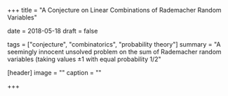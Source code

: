 +++
title = "A Conjecture on Linear Combinations of Rademacher Random Variables"

date = 2018-05-18
draft = false

tags = ["conjecture", "combinatorics", "probability theory"]
summary = "A seemingly innocent unsolved problem on the sum of Rademacher random variables (taking values $\pm 1$ with equal probability $1/2$"

[header]
image = ""
caption = ""

+++
